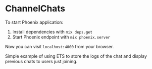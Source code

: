 # ChannelChats

To start Phoenix application:

1. Install dependencies with `mix deps.get`
2. Start Phoenix endpoint with `mix phoenix.server`

Now you can visit `localhost:4000` from your browser.

Simple example of using ETS to store the logs of the chat and display previous chats to users just joining.
